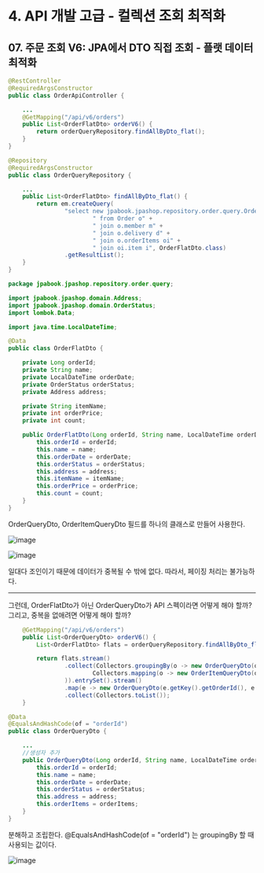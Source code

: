 # 4. API 개발 고급 - 컬렉션 조회 최적화
## 07. 주문 조회 V6: JPA에서 DTO 직접 조회 - 플랫 데이터 최적화
```java
@RestController
@RequiredArgsConstructor
public class OrderApiController {

    ...
    @GetMapping("/api/v6/orders")
    public List<OrderFlatDto> orderV6() {
        return orderQueryRepository.findAllByDto_flat();
    }
}
```
```java
@Repository
@RequiredArgsConstructor
public class OrderQueryRepository {

    ...
    public List<OrderFlatDto> findAllByDto_flat() {
        return em.createQuery(
                "select new jpabook.jpashop.repository.order.query.OrderFlatDto(o.id, m.name, o.orderDate, o.status, d.address, i.name, oi.orderPrice, oi.count)" +
                        " from Order o" +
                        " join o.member m" +
                        " join o.delivery d" +
                        " join o.orderItems oi" +
                        " join oi.item i", OrderFlatDto.class)
                .getResultList();
    }
}
```
```java
package jpabook.jpashop.repository.order.query;

import jpabook.jpashop.domain.Address;
import jpabook.jpashop.domain.OrderStatus;
import lombok.Data;

import java.time.LocalDateTime;

@Data
public class OrderFlatDto {

    private Long orderId;
    private String name;
    private LocalDateTime orderDate;
    private OrderStatus orderStatus;
    private Address address;

    private String itemName;
    private int orderPrice;
    private int count;

    public OrderFlatDto(Long orderId, String name, LocalDateTime orderDate, OrderStatus orderStatus, Address address, String itemName, int orderPrice, int count) {
        this.orderId = orderId;
        this.name = name;
        this.orderDate = orderDate;
        this.orderStatus = orderStatus;
        this.address = address;
        this.itemName = itemName;
        this.orderPrice = orderPrice;
        this.count = count;
    }
}
```
OrderQueryDto, OrderItemQueryDto 필드를 하나의 클래스로 만들어 사용한다.

![image](https://github.com/GYUNGAEEEE/inflearn-SpringBoot-JPA/assets/158580466/b2b474ad-8511-4b77-9f1f-0f090156213a)

![image](https://github.com/GYUNGAEEEE/inflearn-SpringBoot-JPA/assets/158580466/8abd760d-2e3c-4810-a169-b91b2e5b4bfc)

일대다 조인이기 때문에 데이터가 중복될 수 밖에 없다. 따라서, 페이징 처리는 불가능하다.

***
그런데, OrderFlatDto가 아닌 OrderQueryDto가 API 스펙이라면 어떻게 해야 할까?
그리고, 중복을 없애려면 어떻게 해야 할까?
```java
    @GetMapping("/api/v6/orders")
    public List<OrderQueryDto> orderV6() {
        List<OrderFlatDto> flats = orderQueryRepository.findAllByDto_flat();

        return flats.stream()
                .collect(Collectors.groupingBy(o -> new OrderQueryDto(o.getOrderId(), o.getName(), o.getOrderDate(), o.getOrderStatus(), o.getAddress()),
                        Collectors.mapping(o -> new OrderItemQueryDto(o.getOrderId(), o.getItemName(), o.getOrderPrice(), o.getCount()), Collectors.toList())
                )).entrySet().stream()
                .map(e -> new OrderQueryDto(e.getKey().getOrderId(), e.getKey().getName(), e.getKey().getOrderDate(), e.getKey().getOrderStatus(), e.getKey().getAddress(), e.getValue()))
                .collect(Collectors.toList());
    }
```
```java
@Data
@EqualsAndHashCode(of = "orderId")
public class OrderQueryDto {

    ...
    //생성자 추가
    public OrderQueryDto(Long orderId, String name, LocalDateTime orderDate, OrderStatus orderStatus, Address address, List<OrderItemQueryDto> orderItems) {
        this.orderId = orderId;
        this.name = name;
        this.orderDate = orderDate;
        this.orderStatus = orderStatus;
        this.address = address;
        this.orderItems = orderItems;
    }
}
```
분해하고 조립한다.
@EqualsAndHashCode(of = "orderId") 는 groupingBy 할 때 사용되는 값이다.

![image](https://github.com/GYUNGAEEEE/inflearn-SpringBoot-JPA/assets/158580466/4d99ef0f-1ab1-4213-9be5-effdace6b8d8)





